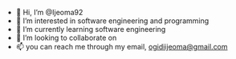 - 👋 Hi, I’m @Ijeoma92
- 👀 I’m interested in software engineering and programming
- 🌱 I’m currently learning software engineering
- 💞️ I’m looking to collaborate on 
- 📫 you can reach me through my email, ogidiijeoma@gmail.com

<!---
Ijeoma92/Ijeoma92 is a ✨ special ✨ repository because its `README.md` (this file) appears on your GitHub profile.
You can click the Preview link to take a look at your changes.
--->
